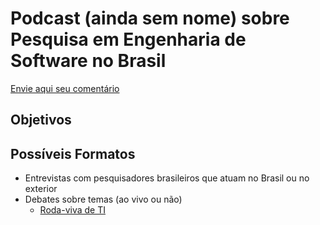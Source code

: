 # Podcast (ainda sem nome) sobre Pesquisa em Engenharia de Software no Brasil

[Envie aqui seu comentário](https://github.com/adolfont/podcast_es/issues/1)

## Objetivos


## Possíveis Formatos

- Entrevistas com pesquisadores brasileiros que atuam no Brasil ou no exterior
- Debates sobre temas (ao vivo ou não)
  - [Roda-viva de TI](https://twitter.com/1danilo/status/1251893146054807553)
